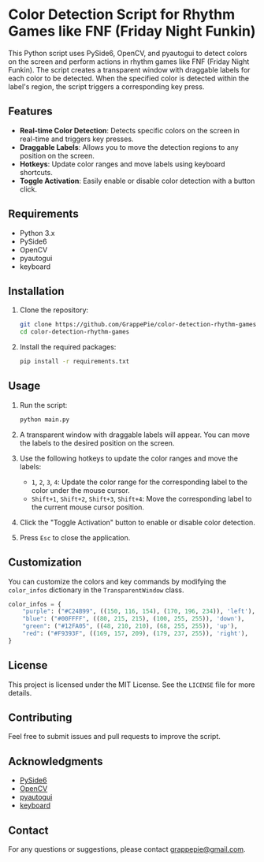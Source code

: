 
# Color Detection Script for Rhythm Games like FNF (Friday Night Funkin)

This Python script uses PySide6, OpenCV, and pyautogui to detect colors on the screen and perform actions in rhythm games like FNF (Friday Night Funkin). The script creates a transparent window with draggable labels for each color to be detected. When the specified color is detected within the label's region, the script triggers a corresponding key press.

## Features

- **Real-time Color Detection**: Detects specific colors on the screen in real-time and triggers key presses.
- **Draggable Labels**: Allows you to move the detection regions to any position on the screen.
- **Hotkeys**: Update color ranges and move labels using keyboard shortcuts.
- **Toggle Activation**: Easily enable or disable color detection with a button click.

## Requirements

- Python 3.x
- PySide6
- OpenCV
- pyautogui
- keyboard

## Installation

1. Clone the repository:
    ```bash
    git clone https://github.com/GrappePie/color-detection-rhythm-games.git
    cd color-detection-rhythm-games
    ```

2. Install the required packages:
    ```bash
    pip install -r requirements.txt
    ```

## Usage

1. Run the script:
    ```bash
    python main.py
    ```

2. A transparent window with draggable labels will appear. You can move the labels to the desired position on the screen.

3. Use the following hotkeys to update the color ranges and move the labels:
    - `1`, `2`, `3`, `4`: Update the color range for the corresponding label to the color under the mouse cursor.
    - `Shift+1`, `Shift+2`, `Shift+3`, `Shift+4`: Move the corresponding label to the current mouse cursor position.

4. Click the "Toggle Activation" button to enable or disable color detection.

5. Press `Esc` to close the application.

## Customization

You can customize the colors and key commands by modifying the `color_infos` dictionary in the `TransparentWindow` class.

```python
color_infos = {
    "purple": ("#C24B99", ((150, 116, 154), (170, 196, 234)), 'left'),
    "blue": ("#00FFFF", ((80, 215, 215), (100, 255, 255)), 'down'),
    "green": ("#12FA05", ((48, 210, 210), (68, 255, 255)), 'up'),
    "red": ("#F9393F", ((169, 157, 209), (179, 237, 255)), 'right'),
}
```

## License

This project is licensed under the MIT License. See the `LICENSE` file for more details.

## Contributing

Feel free to submit issues and pull requests to improve the script.

## Acknowledgments

- [PySide6](https://pypi.org/project/PySide6/)
- [OpenCV](https://opencv.org/)
- [pyautogui](https://pypi.org/project/pyautogui/)
- [keyboard](https://pypi.org/project/keyboard/)

## Contact

For any questions or suggestions, please contact [grappepie@gmail.com](mailto:grappepie@gmail.com).
